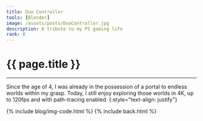 ```yaml
---
title: Duo Controller
tools: [Blender]
image: /assets/posts/DuoController.jpg
description: A tribute to my PS gaming life
rank: 8
---
```


# **{{ page.title }}**
<hr align='left' style='height:{{site.height}}; width:{{site.width}}'>

Since the age of 4, I was already in the possession of a portal to endless worlds within my grasp. Today, I still enjoy exploring those worlds in 4K, up to 120fps and with path-tracing enabled.
{:style="text-align: justify"}

{% include blog/img-code.html %}
{% include back.html %}
